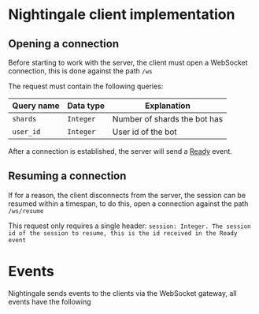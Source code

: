 # Nightingale client implementation

## Opening a connection
Before starting to work with the server, the client must open a WebSocket connection,
this is done against the path `/ws`

The request must contain the following queries:

| Query name | Data type | Explanation                  |
|------------|-----------|------------------------------|
| `shards`   | `Integer` | Number of shards the bot has |
| `user_id`  | `Integer` | User id of the bot           |

After a connection is established, the server will send a [Ready](#ready) event.

## Resuming a connection
If for a reason, the client disconnects from the server, the session can be resumed
within a timespan, to do this, open a connection against the path `/ws/resume`

This request only requires a single header:
``
session: Integer. The session id of the session to resume, this is the id received in the Ready event
``
# Events
Nightingale sends events to the clients via the WebSocket gateway, all events have the following

